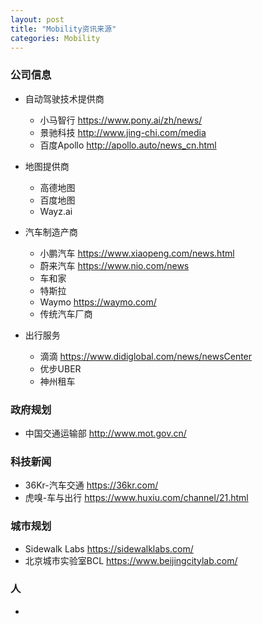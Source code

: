 ```yaml
---
layout: post
title: "Mobility资讯来源"
categories: Mobility
---
```


### 公司信息
* 自动驾驶技术提供商
    * 小马智行 https://www.pony.ai/zh/news/
    * 景驰科技 http://www.jing-chi.com/media
    * 百度Apollo http://apollo.auto/news_cn.html

* 地图提供商
    * 高德地图
    * 百度地图
    * Wayz.ai

* 汽车制造产商
    * 小鹏汽车 https://www.xiaopeng.com/news.html
    * 蔚来汽车 https://www.nio.com/news
    * 车和家 
    * 特斯拉
    * Waymo https://waymo.com/
    * 传统汽车厂商

* 出行服务
    * 滴滴 https://www.didiglobal.com/news/newsCenter
    * 优步UBER
    * 神州租车

### 政府规划
* 中国交通运输部 http://www.mot.gov.cn/

### 科技新闻
* 36Kr-汽车交通 https://36kr.com/
* 虎嗅-车与出行 https://www.huxiu.com/channel/21.html

### 城市规划
* Sidewalk Labs https://sidewalklabs.com/
* 北京城市实验室BCL https://www.beijingcitylab.com/

### 人
* 
